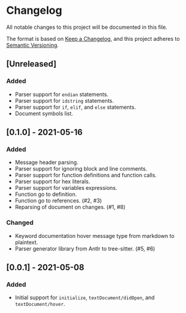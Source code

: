 # Changelog
All notable changes to this project will be documented in this file.

The format is based on [Keep a Changelog](https://keepachangelog.com/en/1.0.0/),
and this project adheres to [Semantic Versioning](https://semver.org/spec/v2.0.0.html).

## [Unreleased]
### Added
- Parser support for `endian` statements.
- Parser support for `idstring` statements.
- Parser support for `if`, `elif`, and `else` statements.
- Document symbols list.

## [0.1.0] - 2021-05-16
### Added
- Message header parsing.
- Parser support for ignoring block and line comments.
- Parser support for function definitions and function calls.
- Parser support for hex literals.
- Parser support for variables expressions.
- Function go to definition.
- Function go to references. (#2, #3)
- Reparsing of document on changes. (#1, #8)

### Changed
- Keyword documentation hover message type from markdown to plaintext.
- Parser generator library from Antlr to tree-sitter. (#5, #6)

## [0.0.1] - 2021-05-08
### Added
- Initial support for `initialize`, `textDocument/didOpen`, and `textDocument/hover`.